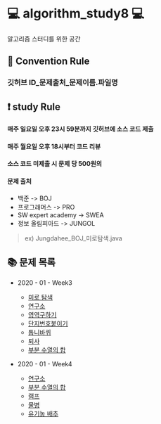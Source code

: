 # :computer: algorithm_study8 :computer:

알고리즘 스터디를 위한 공간

## :pushpin: Convention Rule
### 깃허브 ID_문제출처_문제이름.파일명

## :exclamation: study Rule
#### 매주 일요일 오후 23시 59분까지 깃허브에 소스 코드 제출
#### 매주 월요일 오후 18시부터 코드 리뷰
#### 소스 코드 미제출 시 문제 당 500원의 

#### 문제 출처
* 백준 -> BOJ
* 프로그래머스 -> PRO
* SW expert academy -> SWEA
* 정보 올림피아드 -> JUNGOL

> ex) Jungdahee_BOJ_미로탐색.java


## :books: 문제 목록
* 2020 - 01 - Week3
  * [미로 탐색](https://www.acmicpc.net/problem/2178)
  * [연구소](https://www.acmicpc.net/problem/14502)
  * [영역구하기](https://www.acmicpc.net/problem/2583)
  * [단지번호붙이기](https://www.acmicpc.net/problem/2667)
  * [톱니바퀴](https://www.acmicpc.net/problem/14891)
  * [퇴사](https://www.acmicpc.net/problem/14501)
  * [부분 수열의 합](https://www.acmicpc.net/problem/1182)
  
* 2020 - 01 - Week4
  * [연구소](https://www.acmicpc.net/problem/14502)
  * [부분 수열의 합](https://www.acmicpc.net/problem/1182)
  * [램프](https://www.acmicpc.net/problem/1034)
  * [물병](https://www.acmicpc.net/problem/1052)
  * [유기농 배추](https://www.acmicpc.net/problem/1012)
